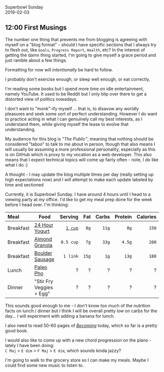 Superbowl Sunday  
2019-02-03

## 12:00 First Musings

The number one thing that prevents me from blogging is agreeing with myself on a "blog format" - should I have specific sections that I always try to flesh out, like `Goals`, `Progress Report`, `Health`, etc?
In the interest of getting the damn thing started, I'm going to give myself a grace period and just ramble about a few things.

Formatting for now will *intentionally* be hard to follow.

I probably don't exercise enough, or sleep well enough, or eat correctly.

I'm reading some books but I spend more time on idle entertainment, namely YouTube. It used to be Reddit but I only blip over there to get a distorted view of politics nowadays.

I don't want to "monk"-ify myself ... that is, to disavow any worldly pleasures and seek some sort of perfect understanding. However I do want to practice acting in what I can geniuinely call my best interests, as I understand them, while giving myself the lease to evolve that understanding.

My audience for this blog is *"The Public"*, meaning that nothing should be considered "taboo" to talk to me about in person, though that also means I will usually be assuming a more professional personality, especially as this is on GitHub which is proxy to my vocation as a web developer. This also means that I expect technical topics will come up fairly often - note, I do like what I do :)

A thought - I may update the blog multiple times per day (really setting up high expectations now) and I will attempt to make each update labeled by time and sectioned

Currently, it is Superbowl Sunday. I have around 4 hours until I head to a viewing party at my office. I'd like to get my meal prep done for the week before I head over. I'm thinking:

| Meal | Food | Serving | Fat | Carbs | Protein | Calories |
| :--- | --- | ---: | ---: | ---: | ---: | ---: |
| Breakfast | [24 Hour Yogurt](https://www.kingsoopers.com/search?query=50284&searchType=natural) | [`1 cup`](https://longmontdairy.com/nutrition/) | `8g` | `11g` | `8g` | `150` |
| Breakfast | [Almond Granola](https://www.nutritionix.com/i/cascadian-farm/granola-fruit-and-nut/51d2fb71cc9bff111580dcad) | `0.5 cup` | `7g` | `33g` | `4.5g` | `200` |
| Breakfast | [Boulder Sausage](https://bouldersausage.com/products/italian-links/) | `1 link` | `15g` | `1g` | `13g` | `180` |
| Lunch | [Paleo Pho](https://nomnompaleo.com/post/157517114578/instant-pot-pressure-cooker-chicken-pho/cookbook-print/3871) | ? | ? | ? | ? | ? |
| Dinner | "Stir Fry Veggies + Egg" | ? | ? | ? | ? | ? |

This sounds good enough to me - I don't know too much of the nutrition facts on lunch / dinner but I think I will be overall pretty low on carbs for the day... I will experiment with adding a banana for lunch.

I also need to read 50-60 pages of *[Becoming](https://en.wikipedia.org/wiki/Becoming_(book))* today, which so far is a pretty good book.

I would also like to come up with a new chord progression on the piano - lately I have been doing:  
`C Maj` > `E dim` > `F Maj` > `E dim`, which sounds kinda jazzy?

I'm going to walk to the grocery store so I can make my meals. Maybe I could find some new music to listen to.

